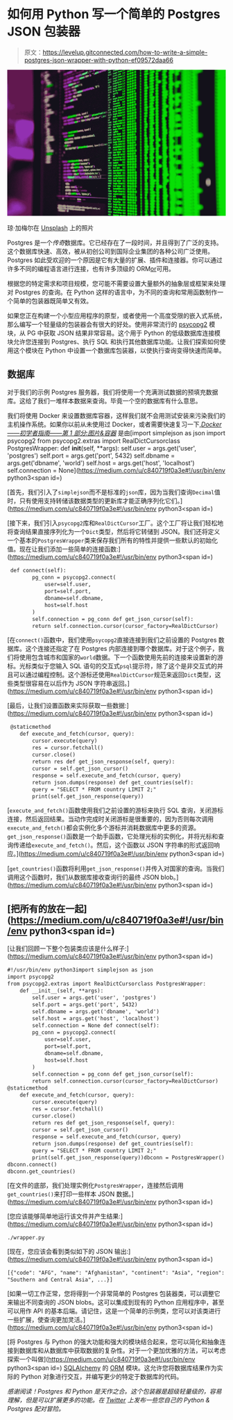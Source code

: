 # 如何用 Python 写一个简单的 Postgres JSON 包装器

> 原文：<https://levelup.gitconnected.com/how-to-write-a-simple-postgres-json-wrapper-with-python-ef09572daa66>

![](img/43540378f665d7321e0e8e9548a18f92.png)

琼·加梅尔在 [Unsplash](https://unsplash.com/s/photos/code?utm_source=unsplash&utm_medium=referral&utm_content=creditCopyText) 上的照片

Postgres 是一个*传奇*数据库。它已经存在了一段时间，并且得到了广泛的支持。这个数据库快速、高效，被从初创公司到国际企业集团的各种公司广泛使用。Postgres 如此受欢迎的一个原因是它有大量的扩展、插件和连接器。你可以通过许多不同的编程语言进行连接，也有许多顶级的 ORM[or](https://en.wikipedia.org/wiki/Object-relational_mapping)可用。

根据您的特定需求和项目规模，您可能不需要设置大量额外的抽象层或框架来处理对 Postgres 的查询。在 Python 这样的语言中，为不同的查询和常用函数制作一个简单的包装器既简单又有效。

如果您正在构建一个小型应用程序的原型，或者使用一个高度受限的嵌入式系统，那么编写一个轻量级的包装器会有很大的好处。使用非常流行的 [psycopg2](https://pypi.org/project/psycopg2/) 模块，从 PG 中获取 JSON 结果非常容易。这个用于 Python 的低级数据库连接模块允许您连接到 Postgres、执行 SQL 和执行其他数据库功能。让我们探索如何使用这个模块在 Python 中设置一个数据库包装器，以使执行查询变得快速而简单。

## 数据库

对于我们的示例 Postgres 服务器，我们将使用一个充满测试数据的预填充数据库。这给了我们一堆样本数据来查询。毕竟一个空的数据库有什么意思。

我们将使用 Docker 来设置数据库容器，这样我们就不会用测试安装来污染我们的主机操作系统。如果你以前从未使用过 Docker，或者需要快速复习一下,[*Docker——初学者指南——第 1 部分:图片&容器*](https://medium.com/codingthesmartway-com-blog/docker-beginners-guide-part-1-images-containers-6f3507fffc98) 是由[import simplejson as json
import psycopg2
from psycopg2.extras import RealDictCursorclass PostgresWrapper:
def __init__(self, **args):
self.user = args.get('user', 'postgres')
self.port = args.get('port', 5432)
self.dbname = args.get('dbname', 'world')
self.host = args.get('host', 'localhost')
self.connection = None](https://medium.com/u/c840719f0a3e#!/usr/bin/env python3</span><span id=)

[首先，我们引入了`simplejson`而不是标准的`json`库，因为当我们查询`Decimal`值时，只有使用支持转储该数据类型的更新库才能正确序列化它们。](https://medium.com/u/c840719f0a3e#!/usr/bin/env python3</span><span id=)

[接下来，我们引入`psycopg2`库和`RealDictCursor`工厂。这个工厂将让我们轻松地将查询结果直接序列化为一个`Dict`类型，然后将它转储到 JSON。我们还将定义一个基本的`PostgresWrapper`类来保存我们所有的特性并提供一些默认的初始化值。现在让我们添加一些简单的连接函数:](https://medium.com/u/c840719f0a3e#!/usr/bin/env python3</span><span id=)

```
 def connect(self):
        pg_conn = psycopg2.connect(
            user=self.user,
            port=self.port,
            dbname=self.dbname,
            host=self.host
        )
        self.connection = pg_conn def get_json_cursor(self):
        return self.connection.cursor(cursor_factory=RealDictCursor)
```

[在`connect()`函数中，我们使用`psycopg2`直接连接到我们之前设置的 Postgres 数据库。这个连接还指定了在 Postgres 内部连接到哪个数据库。对于这个例子，我们将使用包含城市和国家的`world`数据。下一个函数使用先前的连接来设置新的游标。光标类似于您输入 SQL 语句的交互式`psql`提示符，除了这个是非交互式的并且可以通过编程控制。这个游标还使用`RealDictCursor`规范来返回`Dict`类型，这些类型很容易在以后作为 JSON 字符串返回。](https://medium.com/u/c840719f0a3e#!/usr/bin/env python3</span><span id=)

[最后，让我们设置函数来实际获取一些数据:](https://medium.com/u/c840719f0a3e#!/usr/bin/env python3</span><span id=)

```
 @staticmethod
    def execute_and_fetch(cursor, query):
        cursor.execute(query)
        res = cursor.fetchall()
        cursor.close()
        return res def get_json_response(self, query):
        cursor = self.get_json_cursor()
        response = self.execute_and_fetch(cursor, query)
        return json.dumps(response) def get_countries(self):
        query = "SELECT * FROM country LIMIT 2;"
        print(self.get_json_response(query))
```

[`execute_and_fetch()`函数使用我们之前设置的游标来执行 SQL 查询，关闭游标连接，然后返回结果。当动作完成时关闭游标是很重要的，因为否则每次调用`execute_and_fetch()`都会实例化多个游标并消耗数据库中更多的资源。`get_json_response()`函数是一个助手函数，它处理光标的实例化，并将光标和查询传递给`execute_and_fetch()`。然后，这个函数以 JSON 字符串的形式返回响应。](https://medium.com/u/c840719f0a3e#!/usr/bin/env python3</span><span id=)

[`get_countries()`函数将利用`get_json_response()`并传入对国家的查询。当我们调用这个函数时，我们从数据库接收查询行的最终 JSON blob。](https://medium.com/u/c840719f0a3e#!/usr/bin/env python3</span><span id=)

## [把所有的放在一起](https://medium.com/u/c840719f0a3e#!/usr/bin/env python3</span><span id=)

[让我们回顾一下整个包装类应该是什么样子:](https://medium.com/u/c840719f0a3e#!/usr/bin/env python3</span><span id=)

```
#!/usr/bin/env python3import simplejson as json
import psycopg2
from psycopg2.extras import RealDictCursorclass PostgresWrapper:
    def __init__(self, **args):
        self.user = args.get('user', 'postgres')
        self.port = args.get('port', 5432)
        self.dbname = args.get('dbname', 'world')
        self.host = args.get('host', 'localhost')
        self.connection = None def connect(self):
        pg_conn = psycopg2.connect(
            user=self.user,
            port=self.port,
            dbname=self.dbname,
            host=self.host
        )
        self.connection = pg_conn def get_json_cursor(self):
        return self.connection.cursor(cursor_factory=RealDictCursor) @staticmethod
    def execute_and_fetch(cursor, query):
        cursor.execute(query)
        res = cursor.fetchall()
        cursor.close()
        return res def get_json_response(self, query):
        cursor = self.get_json_cursor()
        response = self.execute_and_fetch(cursor, query)
        return json.dumps(response) def get_countries(self):
        query = "SELECT * FROM country LIMIT 2;"
        print(self.get_json_response(query))dbconn = PostgresWrapper()
dbconn.connect()
dbconn.get_countries()
```

[在文件的底部，我们处理实例化`PostgresWrapper`，连接然后调用`get_countries()`来打印一些样本 JSON 数据。](https://medium.com/u/c840719f0a3e#!/usr/bin/env python3</span><span id=)

[您应该能够简单地运行该文件并产生结果:](https://medium.com/u/c840719f0a3e#!/usr/bin/env python3</span><span id=)

```
./wrapper.py
```

[现在，您应该会看到类似如下的 JSON 输出:](https://medium.com/u/c840719f0a3e#!/usr/bin/env python3</span><span id=)

```
[{"code": "AFG", "name": "Afghanistan", "continent": "Asia", "region": "Southern and Central Asia", ...}]
```

[如果一切工作正常，您将得到一个非常简单的 Postgres 包装器类，可以调整它来输出不同查询的 JSON blobs。这可以集成到现有的 Python 应用程序中，甚至可以用作 API 的基本后端。请记住，这是一个简单的示例类，您可以对该类进行一些扩展，使查询更加灵活。](https://medium.com/u/c840719f0a3e#!/usr/bin/env python3</span><span id=)

[将 Postgres 与 Python 的强大功能和强大的模块结合起来，您可以简化和抽象连接到数据库和从数据库中获取数据的复杂性。对于一个更加优雅的方法，可以考虑探索一个叫做](https://medium.com/u/c840719f0a3e#!/usr/bin/env python3</span><span id=) [SQLAlchemy](https://www.sqlalchemy.org/) 的 [ORM](https://en.wikipedia.org/wiki/Object-relational_mapping) 模块。这允许您将数据库结果作为实际的 Python 对象进行交互，并编写更少的特定于数据库的代码。

*感谢阅读！Postgres 和 Python 是天作之合。这个包装器是超级轻量级的，容易理解，但是可以扩展更多的功能。在* [*Twitter*](https://twitter.com/Tate_Galbraith) *上发布一些您自己的 Python & Postgres 配对冒险。*